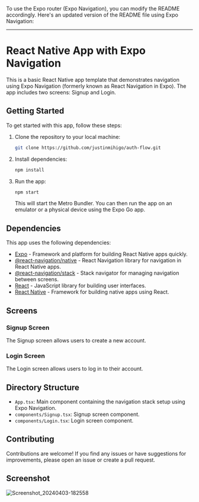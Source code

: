 To use the Expo router (Expo Navigation), you can modify the README accordingly. Here's an updated version of the README file using Expo Navigation:

---

# React Native App with Expo Navigation

This is a basic React Native app template that demonstrates navigation using Expo Navigation (formerly known as React Navigation in Expo). The app includes two screens: Signup and Login.

## Getting Started

To get started with this app, follow these steps:

1. Clone the repository to your local machine:

   ```bash
   git clone https://github.com/justinmihigo/auth-flow.git
   ```

2. Install dependencies:

   ```bash
   npm install
   ```

3. Run the app:

   ```bash
   npm start
   ```

   This will start the Metro Bundler. You can then run the app on an emulator or a physical device using the Expo Go app.

## Dependencies

This app uses the following dependencies:

- [Expo](https://docs.expo.dev/) - Framework and platform for building React Native apps quickly.
- [@react-navigation/native](https://reactnavigation.org/docs/getting-started) - React Navigation library for navigation in React Native apps.
- [@react-navigation/stack](https://reactnavigation.org/docs/stack-navigator) - Stack navigator for managing navigation between screens.
- [React](https://reactjs.org/) - JavaScript library for building user interfaces.
- [React Native](https://reactnative.dev/) - Framework for building native apps using React.

## Screens

### Signup Screen

The Signup screen allows users to create a new account.

### Login Screen

The Login screen allows users to log in to their account.

## Directory Structure

- `App.tsx`: Main component containing the navigation stack setup using Expo Navigation.
- `components/Signup.tsx`: Signup screen component.
- `components/Login.tsx`: Login screen component.

## Contributing

Contributions are welcome! If you find any issues or have suggestions for improvements, please open an issue or create a pull request.
## Screenshot
![Screenshot_20240403-182558](https://github.com/justinmihigo/auth-flow/assets/118519513/1be787ef-d0e9-48cd-bcba-d61ac8f035bd)

